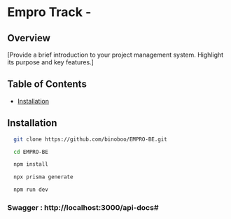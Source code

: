 # Empro Track - 

## Overview

[Provide a brief introduction to your project management system. Highlight its purpose and key features.]

## Table of Contents

- [Installation](#installation)


## Installation


```bash
  git clone https://github.com/binoboo/EMPRO-BE.git
```


```bash
  cd EMPRO-BE
```

```bash
  npm install
```

```bash
  npx prisma generate
```

```bash
  npm run dev
```

### Swagger : http://localhost:3000/api-docs#